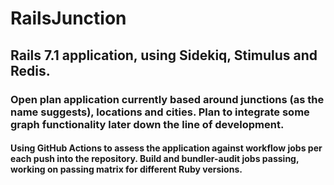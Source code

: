 # RailsJunction

## Rails 7.1 application, using Sidekiq, Stimulus and Redis.

### Open plan application currently based around junctions (as the name suggests), locations and cities. Plan to integrate some graph functionality later down the line of development.

#### Using GitHub Actions to assess the application against workflow jobs per each push into the repository. Build and bundler-audit jobs passing, working on passing matrix for different Ruby versions.